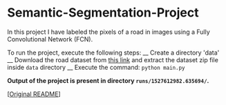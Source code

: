 # Semantic-Segmentation-Project

In this project I have labeled the pixels of a road in images using a Fully Convolutional Network (FCN).

To run the project, execute the following steps:
  __ Create a directory 'data'
  __ Download the road dataset from <a href="https://s3-us-west-1.amazonaws.com/udacity-selfdrivingcar/advanced_deep_learning/data_road.zip">this link</a> and extract the dataset zip file inside `data` directory
  __ Execute the command: `python main.py`

__Output of the project is present in directory `runs/1527612982.635694/`.__

[<a href="https://github.com/udacity/CarND-Semantic-Segmentation/blob/master/README.md">Original README</a>]

